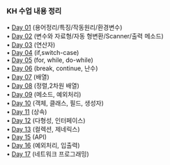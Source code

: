 ### KH 수업 내용 정리

• [Day 01](https://github.com/icici0093/KH_Study/blob/main/JAVA/Day01.md) (용어정리/특징/작동원리/환경변수)  
• [Day 02](https://github.com/icici0093/KH_Study/blob/main/JAVA/Day02.md) (변수와 자료형/자동 형변환/Scanner/출력 메소드)  
• [Day 03](https://github.com/icici0093/KH_Study/blob/main/JAVA/Day03.md) (연산자)  
• [Day 04](https://github.com/icici0093/KH_Study/blob/main/JAVA/Day04.md) (if,switch-case)  
• [Day 05](https://github.com/icici0093/KH_Study/blob/main/JAVA/Day05.md) (for, while, do-while)  
• [Day 06](https://github.com/icici0093/KH_Study/blob/main/JAVA/Day06.md) (break, continue, 난수)  
• [Day 07](https://github.com/icici0093/KH_Study/blob/main/JAVA/Day07.md) (배열)  
• [Day 08](https://github.com/icici0093/KH_Study/blob/main/JAVA/Day08.md) (정렬,2차원 배열)  
• [Day 09](https://github.com/icici0093/KH_Study/blob/main/JAVA/Day09.md) (메소드, 예외처리)  
• [Day 10](https://github.com/icici0093/KH_Study/blob/main/JAVA/Day10.md) (객체, 클래스, 필드, 생성자)  
• [Day 11](https://github.com/icici0093/KH_Study/blob/main/JAVA/Day11.md) (상속)  
• [Day 12](https://github.com/icici0093/KH_Study/blob/main/JAVA/Day12.md) (다형성, 인터페이스)  
• [Day 13](https://github.com/icici0093/KH_Study/blob/main/JAVA/Day13.md) (컬렉션, 제네릭스)  
• [Day 15](https://github.com/icici0093/KH_Study/blob/main/JAVA/Day15.md) (API)  
• [Day 16](https://github.com/icici0093/KH_Study/blob/main/JAVA/Day16.md) (예외처리, 입출력)  
• [Day 17](https://github.com/icici0093/KH_Study/blob/main/JAVA/Day17.md) (네트워크 프로그래밍)  


